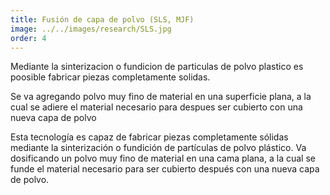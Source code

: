 ```yaml
---
title: Fusión de capa de polvo (SLS, MJF) 
image: ../../images/research/SLS.jpg
order: 4
---
```

Mediante la sinterizacion o fundicion de particulas de polvo plastico es poosible fabricar piezas completamente solidas. 

Se va agregando polvo muy fino de material en una superficie plana, a la cual se adiere el material necesario para despues ser cubierto con una nueva capa de polvo 

Esta tecnología es capaz de fabricar piezas completamente sólidas mediante la sinterización o fundición de partículas de polvo plástico. Va dosificando un polvo muy fino de material en una cama plana, a la cual se funde el material necesario para ser cubierto después con una nueva capa de polvo. 